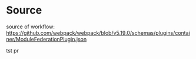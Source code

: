 # Source 
source of workflow: https://github.com/webpack/webpack/blob/v5.19.0/schemas/plugins/container/ModuleFederationPlugin.json

tst pr

